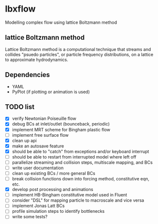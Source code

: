 # lbxflow
Modelling complex flow using lattice Boltzmann method

## lattice Boltzmann method
Lattice Boltzmann method is a computational technique that streams and
collides "psuedo particles", or particle frequency distributions, on a lattice
to approximate hydrodynamics.

## Dependencies
* YAML
* PyPlot (if plotting or animation is used)

## TODO list
* [x] verify Newtonian Poiseuille flow
* [x] debug BCs at inlet/outlet (bounceback, periodic)
* [x] implement MRT scheme for Bingham plastic flow
* [ ] implement free surface flow
* [x] clean up api
* [x] make an autosave feature
* [x] should be able to "catch" from exceptions and/or keyboard interrupt
* [ ] should be able to restart from interrupted model where left off
* [ ] parallelize streaming and collision steps, multiscale mapping, and BCs
* [ ] write user documentation
* [ ] clean up existing BCs / more general BCs
* [ ] break collision functions down into forcing method, constitutive eqn, etc.
* [x] develop post processing and animations
* [ ] implement HB-Bingham constitutive model used in Fluent
* [ ] consider "DSL" for mapping particle to macroscale and vice versa
* [ ] implement Jonas Latt BCs
* [ ] profile simulation steps to identify bottlenecks
* [ ] write some tests?
